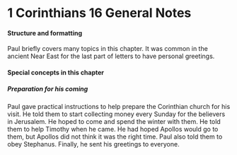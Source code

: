 # 1 Corinthians 16 General Notes

#### Structure and formatting

Paul briefly covers many topics in this chapter. It was common in the ancient Near East for the last part of letters to have personal greetings.

#### Special concepts in this chapter

##### Preparation for his coming

Paul gave practical instructions to help prepare the Corinthian church for his visit. He told them to start collecting money every Sunday for the believers in Jerusalem. He hoped to come and spend the winter with them. He told them to help Timothy when he came. He had hoped Apollos would go to them, but Apollos did not think it was the right time. Paul also told them to obey Stephanus. Finally, he sent his greetings to everyone.
